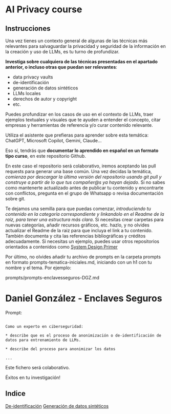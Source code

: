 # AI Privacy course

## Instrucciones

Una vez tienes un contexto general de algunas de las técnicas más relevantes para salvaguardar la privacidad y seguridad de la información en la creación y uso de LLMs, es tu turno de profundizar.

**Investiga sobre cualquiera de las técnicas presentadas en el apartado anterior, o incluso otras que puedan ser relevantes**:
- data privacy vaults
- de-identificación
- generación de datos sintéticos
- LLMs locales
- derechos de autor y copyright
- etc.


Puedes profundizar en los casos de uso en el contexto de LLMs, traer ejemplos textuales y visuales que te ayuden a entender el concepto, citar empresas y herramientas de referencia y/o curar contenido relevante.

Utiliza el asistente que prefieras para aprender sobre esta temática: ChatGPT, Microsoft Copilot, Gemini, Claude...

Eso sí, tendrás que **documentar lo aprendido en español en un formato tipo curso**, en este repositorio Github. 

En este caso el repositorio será colaborativo, iremos aceptando las pull requests para generar una base común. Una vez decidas la temática, *comienza por descargar la última versión del repositorio usando git pull y construye a partir de lo que tus compañer@s ya hayan dejado*. Si no sabes como mantenerte actualizado antes de publicar tu contenido y encontrarte con conflictos, pregunta en el grupo de Whatsapp o revisa documentación sobre git.

Te dejamos una semilla para que puedas comenzar, *introduciendo tu contenido en la categoría correspondiente y linkandolo en el Readme de la raiz, para tener una estructura más clara*. Si necesitas crear carpetas para nuevas categorías, añadir recursos gráficos, etc. hazlo, y no olvides actualizar el Readme de la raiz para que incluya el link a tu contenido. También documenta y cita las referencias bibliográficas y créditos adecuadamente. Si necesitas un ejemplo, puedes usar otros repositorios orientados a contenidos como [System Design Primer](https://github.com/donnemartin/system-design-primer)

Por último, no olvides añadir tu archivo de prompts en la carpeta prompts en formato prompts-tematica-iniciales.md, iniciando con un h1 con tu nombre y el tema. Por ejemplo:

prompts/prompts-enclavesseguros-DGZ.md

# Daniel González - Enclaves Seguros

Prompt:

```

Como un experto en ciberseguridad:

* describe que es el proceso de anonimización o de-identificación de datos para entrenamiento de LLMs.

* describe del proceso para anonimizar los datos

...

```

Este fichero será colaborativo.


Éxitos en tu investigación!



## Indice

[De-identificación](de-identificacion/README.md)
[Generación de datos sintéticos](generacion_de_datos_sinteticos/README.md)



